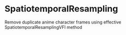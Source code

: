 # SpatiotemporalResampling
Remove duplicate anime character frames using effective SpatiotemporalResamplingVFI method
